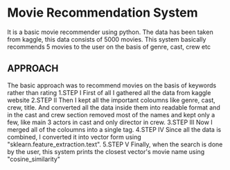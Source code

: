 # Movie Recommendation System
It is a basic movie recommender using python. The data has been taken from kaggle, this data consists of 5000 movies. This system basically recommends 5 movies to the user on the basis of genre, cast, crew etc
## APPROACH
The basic approach was to recommend movies on the basis of keywords rather than rating
1.STEP I
First of all I gathered all the data from kaggle website
2.STEP II
Then I kept all the important coloumns like genre, cast, crew, title.
And converted all the data inside them into readable format and in the cast and crew section removed most of the names and kept only a few, like main 3 actors in cast and only director in crew.
3.STEP III
Now I merged all of the coloumns into a single tag.
4.STEP IV
Since all the data is combined, I converted it into vector form using "sklearn.feature_extraction.text".
5.STEP V
Finally, when the search is done by the user, this system prints the closest vector's movie name using "cosine_similarity"
